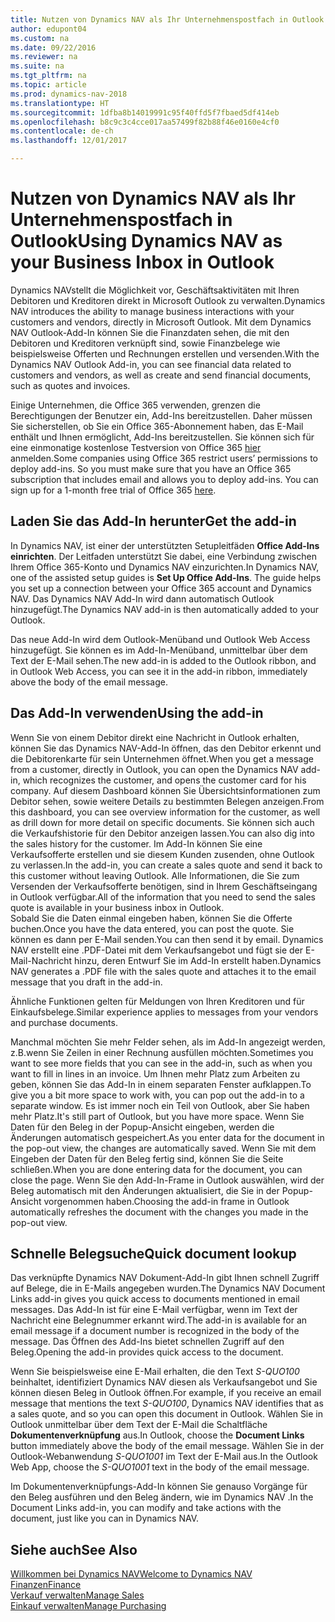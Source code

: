 ```yaml
---
title: Nutzen von Dynamics NAV als Ihr Unternehmenspostfach in Outlook
author: edupont04
ms.custom: na
ms.date: 09/22/2016
ms.reviewer: na
ms.suite: na
ms.tgt_pltfrm: na
ms.topic: article
ms.prod: dynamics-nav-2018
ms.translationtype: HT
ms.sourcegitcommit: 1dfba8b14019991c95f40ffd5f7fbaed5df414eb
ms.openlocfilehash: b8c9c3c4cce017aa57499f82b88f46e0160e4cf0
ms.contentlocale: de-ch
ms.lasthandoff: 12/01/2017

---
```


# <a name="using-dynamics-nav-as-your-business-inbox-in-outlook"></a><span data-ttu-id="69557-102">Nutzen von Dynamics NAV als Ihr Unternehmenspostfach in Outlook</span><span class="sxs-lookup"><span data-stu-id="69557-102">Using Dynamics NAV as your Business Inbox in Outlook</span></span>
<span data-ttu-id="69557-103">Dynamics NAVstellt die Möglichkeit vor, Geschäftsaktivitäten mit Ihren Debitoren und Kreditoren direkt in Microsoft Outlook zu verwalten.</span><span class="sxs-lookup"><span data-stu-id="69557-103">Dynamics NAV introduces the ability to manage business interactions with your customers and vendors, directly in Microsoft Outlook.</span></span> <span data-ttu-id="69557-104">Mit dem Dynamics NAV Outlook-Add-In können Sie die Finanzdaten sehen, die mit den Debitoren und Kreditoren verknüpft sind, sowie Finanzbelege wie beispielsweise Offerten und Rechnungen erstellen und versenden.</span><span class="sxs-lookup"><span data-stu-id="69557-104">With the Dynamics NAV Outlook Add-in, you can see financial data related to customers and vendors, as well as create and send financial documents, such as quotes and invoices.</span></span>  

<span data-ttu-id="69557-105">Einige Unternehmen, die Office 365 verwenden, grenzen die Berechtigungen der Benutzer ein, Add-Ins bereitzustellen. Daher müssen Sie sicherstellen, ob Sie ein Office 365-Abonnement haben, das E-Mail enthält und Ihnen ermöglicht, Add-Ins bereitzustellen. Sie können sich für eine einmonatige kostenlose Testversion von Office 365 [hier](https://products.office.com/try) anmelden.</span><span class="sxs-lookup"><span data-stu-id="69557-105">Some companies using Office 365 restrict users’ permissions to deploy add-ins. So you must make sure that you have an Office 365 subscription that includes email and allows you to deploy add-ins. You can sign up for a 1-month free trial of Office 365 [here](https://products.office.com/try).</span></span>  

## <a name="get-the-add-in"></a><span data-ttu-id="69557-106">Laden Sie das Add-In herunter</span><span class="sxs-lookup"><span data-stu-id="69557-106">Get the add-in</span></span>
<span data-ttu-id="69557-107">In Dynamics NAV, ist einer der unterstützten Setupleitfäden **Office Add-Ins einrichten**. Der Leitfaden unterstützt Sie dabei, eine Verbindung zwischen Ihrem Office 365-Konto und Dynamics NAV einzurichten.</span><span class="sxs-lookup"><span data-stu-id="69557-107">In Dynamics NAV, one of the assisted setup guides is **Set Up Office Add-Ins**. The guide helps you  set up a connection between your Office 365 account and Dynamics NAV.</span></span> <span data-ttu-id="69557-108">Das Dynamics NAV Add-In wird dann automatisch Outlook hinzugefügt.</span><span class="sxs-lookup"><span data-stu-id="69557-108">The Dynamics NAV add-in is then automatically added to your Outlook.</span></span>  

<span data-ttu-id="69557-109">Das neue Add-In wird dem Outlook-Menüband und Outlook Web Access hinzugefügt. Sie können es im Add-In-Menüband, unmittelbar über dem Text der E-Mail sehen.</span><span class="sxs-lookup"><span data-stu-id="69557-109">The new add-in is added to the Outlook ribbon, and in Outlook Web Access, you can see it in the add-in ribbon, immediately above the body of the email message.</span></span>  

## <a name="using-the-add-in"></a><span data-ttu-id="69557-110">Das Add-In verwenden</span><span class="sxs-lookup"><span data-stu-id="69557-110">Using the add-in</span></span>
<span data-ttu-id="69557-111">Wenn Sie von einem Debitor direkt eine Nachricht in Outlook erhalten, können Sie das Dynamics NAV-Add-In öffnen, das den Debitor erkennt und die Debitorenkarte für sein Unternehmen öffnet.</span><span class="sxs-lookup"><span data-stu-id="69557-111">When you get a message from a customer, directly in Outlook, you can open the Dynamics NAV add-in, which recognizes the customer, and opens the customer card for his company.</span></span> <span data-ttu-id="69557-112">Auf diesem Dashboard können Sie Übersichtsinformationen zum Debitor sehen, sowie weitere Details zu bestimmten Belegen anzeigen.</span><span class="sxs-lookup"><span data-stu-id="69557-112">From this dashboard, you can see overview information for the customer, as well as drill down for more detail on specific documents.</span></span> <span data-ttu-id="69557-113">Sie können sich auch die Verkaufshistorie für den Debitor anzeigen lassen.</span><span class="sxs-lookup"><span data-stu-id="69557-113">You can also dig into the sales history for the customer.</span></span>
<span data-ttu-id="69557-114">Im Add-In können Sie eine Verkaufsofferte erstellen und sie diesem Kunden zusenden, ohne Outlook zu verlassen.</span><span class="sxs-lookup"><span data-stu-id="69557-114">In the add-in, you can create a sales quote and send it back to this customer without leaving Outlook.</span></span> <span data-ttu-id="69557-115">Alle Informationen, die Sie zum Versenden der Verkaufsofferte benötigen, sind in Ihrem Geschäftseingang in Outlook verfügbar.</span><span class="sxs-lookup"><span data-stu-id="69557-115">All of the information that you need to send the sales quote is available in your business inbox in Outlook.</span></span>  
<span data-ttu-id="69557-116">Sobald Sie die Daten einmal eingeben haben, können Sie die Offerte buchen.</span><span class="sxs-lookup"><span data-stu-id="69557-116">Once you have the data entered, you can post the quote.</span></span> <span data-ttu-id="69557-117">Sie können es dann per E-Mail senden.</span><span class="sxs-lookup"><span data-stu-id="69557-117">You can then send it by email.</span></span> <span data-ttu-id="69557-118">Dynamics NAV erstellt eine .PDF-Datei mit dem Verkaufsangebot und fügt sie der E-Mail-Nachricht hinzu, deren Entwurf Sie im Add-In erstellt haben.</span><span class="sxs-lookup"><span data-stu-id="69557-118">Dynamics NAV generates a .PDF file with the sales quote and attaches it to the email message that you draft in the add-in.</span></span>  

<span data-ttu-id="69557-119">Ähnliche Funktionen gelten für Meldungen von Ihren Kreditoren und für Einkaufsbelege.</span><span class="sxs-lookup"><span data-stu-id="69557-119">Similar experience applies to messages from your vendors and purchase documents.</span></span>  

<span data-ttu-id="69557-120">Manchmal möchten Sie mehr Felder sehen, als im Add-In angezeigt werden, z.B.wenn Sie Zeilen in einer Rechnung ausfüllen möchten.</span><span class="sxs-lookup"><span data-stu-id="69557-120">Sometimes you want to see more fields that you can see in the add-in, such as when you want to fill in lines in an invoice.</span></span> <span data-ttu-id="69557-121">Um Ihnen mehr Platz zum Arbeiten zu geben, können Sie das Add-In in einem separaten Fenster aufklappen.</span><span class="sxs-lookup"><span data-stu-id="69557-121">To give you a bit more space to work with, you can pop out the add-in to a separate window.</span></span> <span data-ttu-id="69557-122">Es ist immer noch ein Teil von Outlook, aber Sie haben mehr Platz.</span><span class="sxs-lookup"><span data-stu-id="69557-122">It's still part of Outlook, but you have more space.</span></span> <span data-ttu-id="69557-123">Wenn Sie Daten für den Beleg in der Popup-Ansicht eingeben, werden die Änderungen automatisch gespeichert.</span><span class="sxs-lookup"><span data-stu-id="69557-123">As you enter data for the document in the pop-out view, the changes are automatically saved.</span></span> <span data-ttu-id="69557-124">Wenn Sie mit dem Eingeben der Daten für den Beleg fertig sind, können Sie die Seite schließen.</span><span class="sxs-lookup"><span data-stu-id="69557-124">When you are done entering data for the document, you can close the page.</span></span> <span data-ttu-id="69557-125">Wenn Sie den Add-In-Frame in Outlook auswählen, wird der Beleg automatisch mit den Änderungen aktualisiert, die Sie in der Popup-Ansicht vorgenommen haben.</span><span class="sxs-lookup"><span data-stu-id="69557-125">Choosing the add-in frame in Outlook automatically refreshes the document with the changes you made in the pop-out view.</span></span>  

## <a name="quick-document-lookup"></a><span data-ttu-id="69557-126">Schnelle Belegsuche</span><span class="sxs-lookup"><span data-stu-id="69557-126">Quick document lookup</span></span>
<span data-ttu-id="69557-127">Das verknüpfte Dynamics NAV Dokument-Add-In gibt Ihnen schnell Zugriff auf Belege, die in E-Mails angegeben wurden.</span><span class="sxs-lookup"><span data-stu-id="69557-127">The Dynamics NAV Document Links add-in gives you quick access to documents mentioned in email messages.</span></span> <span data-ttu-id="69557-128">Das Add-In ist für eine E-Mail verfügbar, wenn im Text der Nachricht eine Belegnummer erkannt wird.</span><span class="sxs-lookup"><span data-stu-id="69557-128">The add-in is available for an email message if a document number is recognized in the body of the message.</span></span> <span data-ttu-id="69557-129">Das Öffnen des Add-Ins bietet schnellen Zugriff auf den Beleg.</span><span class="sxs-lookup"><span data-stu-id="69557-129">Opening the add-in provides quick access to the document.</span></span>  

<span data-ttu-id="69557-130">Wenn Sie beispielsweise eine E-Mail erhalten, die den Text *S-QUO100* beinhaltet, identifiziert Dynamics NAV diesen als Verkaufsangebot und Sie können diesen Beleg in Outlook öffnen.</span><span class="sxs-lookup"><span data-stu-id="69557-130">For example, if you receive an email message that mentions the text *S-QUO100*, Dynamics NAV identifies that as a sales quote, and so you can open this document in Outlook.</span></span> <span data-ttu-id="69557-131">Wählen Sie in Outlook unmittelbar über dem Text der E-Mail die Schaltfläche **Dokumentenverknüpfung** aus.</span><span class="sxs-lookup"><span data-stu-id="69557-131">In Outlook, choose the **Document Links** button immediately above the body of the email message.</span></span> <span data-ttu-id="69557-132">Wählen Sie in der Outlook-Webanwendung *S-QUO1001* im Text der E-Mail aus.</span><span class="sxs-lookup"><span data-stu-id="69557-132">In the Outlook Web App, choose the *S-QUO1001* text in the body of the email message.</span></span>  

<span data-ttu-id="69557-133">Im Dokumentenverknüpfungs-Add-In können Sie genauso Vorgänge für den Beleg ausführen und den Beleg ändern, wie im Dynamics NAV .</span><span class="sxs-lookup"><span data-stu-id="69557-133">In the Document Links add-in, you can modify and take actions with the document, just like you can in Dynamics NAV.</span></span>

## <a name="see-also"></a><span data-ttu-id="69557-134">Siehe auch</span><span class="sxs-lookup"><span data-stu-id="69557-134">See Also</span></span>
[<span data-ttu-id="69557-135">Willkommen bei Dynamics NAV</span><span class="sxs-lookup"><span data-stu-id="69557-135">Welcome to Dynamics NAV</span></span>](across-get-started.md)  
[<span data-ttu-id="69557-136">Finanzen</span><span class="sxs-lookup"><span data-stu-id="69557-136">Finance</span></span>](finance.md)  
[<span data-ttu-id="69557-137">Verkauf verwalten</span><span class="sxs-lookup"><span data-stu-id="69557-137">Manage Sales</span></span>](sales-manage-sales.md)  
[<span data-ttu-id="69557-138">Einkauf verwalten</span><span class="sxs-lookup"><span data-stu-id="69557-138">Manage Purchasing</span></span>](purchasing-manage-purchasing.md)  

